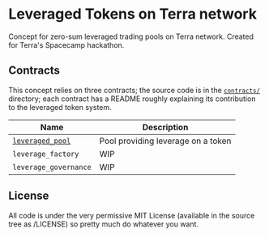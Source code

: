 Leveraged Tokens on Terra network
=================================

Concept for zero-sum leveraged trading pools on Terra network. Created for
Terra's Spacecamp hackathon.

Contracts
---------

This concept relies on three contracts; the source code is in the
[`contracts/`](contracts/) directory; each contract has a README roughly
explaining its contribution to the leveraged token system.

| Name                                               | Description                                  |
| -------------------------------------------------- | -------------------------------------------- |
| [`leveraged_pool`](contracts/leveraged_pool)       | Pool providing leverage on a token           |
| `leverage_factory`                                 | WIP                                          |
| `leverage_governance`                              | WIP                                          |


License
-------

All code is under the very permissive MIT License (available in the source tree
as /LICENSE) so pretty much do whatever you want.

